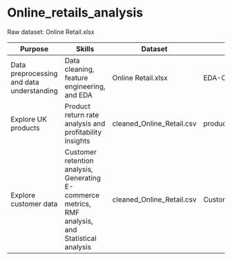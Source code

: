 # Online_retails_analysis
Raw dataset: Online Retail.xlsx

| Purpose                                    | Skills                                                       | Dataset                       | Notebook                      | Generated new dataset                |
|--------------------------------------------|---------------------------------------------------------------|-------------------------------|--------------------------------|--------------------------------------|
| Data preprocessing and data understanding | Data cleaning, feature engineering, and EDA                   | Online Retail.xlsx             | EDA-Online-Retail.ipynb        | cleaned_Online_Retail.csv            |
| Explore UK products                         | Product return rate analysis and profitability insights       | cleaned_Online_Retail.csv      | products_return.ipynb          | UK_return_rate.csv                   |
| Explore customer data                       | Customer retention analysis, Generating E-commerce metrics, RMF analysis, and Statistical analysis | cleaned_Online_Retail.csv      | Customer_Analysis.ipynb        | rmf.csv, cohort_data.csv             |


